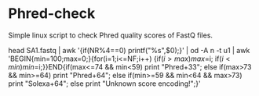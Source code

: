 # Phred-check
Simple linux script to check Phred quality scores of FastQ files. 

head SA1.fastq | awk '{if(NR%4==0) printf("%s",$0);}' |  od -A n -t u1 | awk 'BEGIN{min=100;max=0;}{for(i=1;i<=NF;i++) {if($i>max) max=$i; if($i<min) min=$i;}}END{if(max<=74 && min<59) print "Phred+33"; else if(max>73 && min>=64) print "Phred+64"; else if(min>=59 && min<64 && max>73) print "Solexa+64"; else print "Unknown score encoding!";}'

